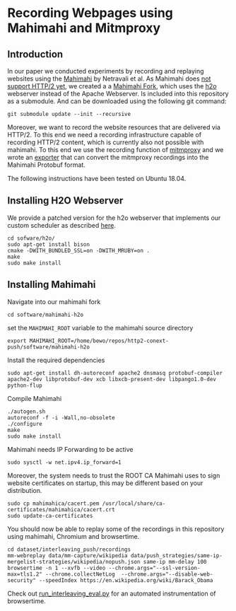 # Recording Webpages using Mahimahi and Mitmproxy

## Introduction
In our paper we conducted experiments by recording and replaying websites using the [Mahimahi](http://mahimahi.mit.edu) by Netravali et al.
As Mahimahi does [not support HTTP/2 yet](https://github.com/ravinet/mahimahi/issues/101), we created a a [Mahimahi Fork](https://github.com/worenga/mahimahi-h2o), which uses the [h2o](https://h2o.examp1e.net/) webserver instead of the Apache Webserver.
Is included into this repository as a submodule. And can be downloaded using the following git command:
```
git submodule update --init --recursive
```
Moreover, we want to record the website resources that are delivered via HTTP/2. To this end we need a recording infrastructure capable of recording HTTP/2 content, which is currently also not possible with mahimahi.
To this end we use the recording function of [mitmproxy](https://mitmproxy.org/) and we wrote an [exporter](https://github.com/worenga/mitmproxy2mahimahi) that can convert the mitmproxy recordings into the Mahimahi Protobuf format.

The following instructions have been tested on Ubuntu 18.04.


## Installing H2O Webserver
We provide a patched version for the h2o webserver that implements our custom scheduler as described [here](https://push.netray.io/interleaving.html#interleaving).

```
cd sofware/h2o/
sudo apt-get install bison
cmake -DWITH_BUNDLED_SSL=on -DWITH_MRUBY=on . 
make
sudo make install
```

## Installing Mahimahi

Navigate into our mahimahi fork
```
cd software/mahimahi-h2o

```
set the `MAHIMAHI_ROOT` variable to the mahimahi source directory
```
export MAHIMAHI_ROOT=/home/bewo/repos/http2-conext-push/software/mahimahi-h2o
```

Install the required dependencies
```
sudo apt-get install dh-autoreconf apache2 dnsmasq protobuf-compiler apache2-dev libprotobuf-dev xcb libxcb-present-dev libpango1.0-dev python-flup
```

Compile Mahimahi
```
./autogen.sh
autoreconf -f -i -Wall,no-obsolete
./configure
make
sudo make install
```

Mahimahi needs IP Forwarding to be active
```
sudo sysctl -w net.ipv4.ip_forward=1
```


Moreover, the system needs to trust the ROOT CA Mahimahi uses to sign website certificates on startup, this may be different based on your distribution.
```
sudo cp mahimahica/cacert.pem /usr/local/share/ca-certificates/mahimahica/cacert.crt
sudo update-ca-certificates
```


You should now be able to replay some of the recordings in this repository using mahimahi, Chromium and browsertime.

```
cd dataset/interleaving_push/recordings
mm-webreplay data/mm-capture/wikipedia data/push_strategies/same-ip-mergelist-strategies/wikipedia/nopush.json same-ip mm-delay 100 browsertime -n 1 --xvfb --video --chrome.args="--ssl-version-max=tls1.2" --chrome.collectNetLog  --chrome.args="--disable-web-security" --speedIndex https://en.wikipedia.org/wiki/Barack_Obama
```
Check out [run_interleaving_eval.py](../blob/master/dataset/interleaving_push/eval/run_interleaving_eval.py) for an automated instrumentation of browsertime.

